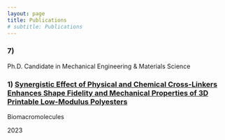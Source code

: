 ```yaml
---
layout: page
title: Publications
# subtitle: Publications
---
```



### 7) 

Ph.D. Candidate in Mechanical Engineering & Materials Science

### 1) [Synergistic Effect of Physical and Chemical Cross-Linkers Enhances Shape Fidelity and Mechanical Properties of 3D Printable Low-Modulus Polyesters](https://pubs.acs.org/doi/full/10.1021/acs.biomac.3c00684) 

Biomacromolecules 

2023


